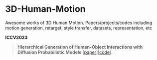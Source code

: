 # 3D-Human-Motion
Awesome works of 3D Human Motion. Papers/projects/codes including motion generation, retarget, style transfer, datasets, representation, etc

**ICCV2023**

> **Hierarchical Generation of Human-Object Interactions with Diffusion Probabilistic Models** [[paper](https://zju3dv.github.io/hghoi/files/paper.pdf)][[code](https://github.com/zju3dv/hghoi/tree/main)].
> 

